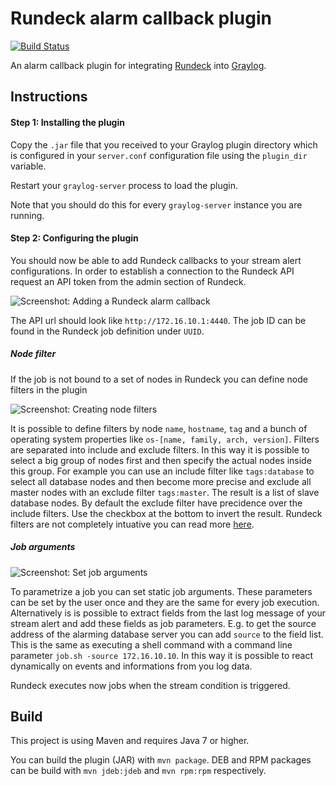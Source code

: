 # Rundeck alarm callback plugin
[![Build Status](https://travis-ci.org/Graylog2/graylog-plugin-alarmcallback-rundeck.svg)](https://travis-ci.org/Graylog2/graylog-plugin-alarmcallback-rundeck)

An alarm callback plugin for integrating [Rundeck](http://rundeck.org) into [Graylog](https://www.graylog.org).

## Instructions

#### Step 1: Installing the plugin

Copy the `.jar` file that you received to your Graylog plugin directory which is configured in your `server.conf` configuration file using the `plugin_dir` variable.

Restart your `graylog-server` process to load the plugin.

Note that you should do this for every `graylog-server` instance you are running.

#### Step 2: Configuring the plugin

You should now be able to add Rundeck callbacks to your stream alert configurations. In order to establish a connection to the
Rundeck API request an API token from the admin section of Rundeck.

![Screenshot: Adding a Rundeck alarm callback](https://s3.amazonaws.com/graylog2public/images/plugin-rundeck-connect.png)

The API url should look like `http://172.16.10.1:4440`. The job ID can be found in the Rundeck job definition under `UUID`.

##### Node filter

If the job is not bound to a set of nodes in Rundeck you can define node filters in the plugin

![Screenshot: Creating node filters](https://s3.amazonaws.com/graylog2public/images/plugin-rundeck-filter.png)

It is possible to define filters by node `name`, `hostname`, `tag` and a bunch of operating system properties like `os-[name, family, arch, version]`.
Filters are separated into include and exclude filters. In this way it is possible to select a big group of nodes first and then specify the actual nodes
inside this group. For example you can use an include filter like `tags:database` to select all database nodes and then become more precise and exclude all
master nodes with an exclude filter `tags:master`. The result is a list of slave database nodes.
By default the exclude filter have precidence over the include filters. Use the checkbox at the bottom to invert the result.
Rundeck filters are not completely intuative you can read more [here](http://rundeck.org/2.4.2/api/index.html#using-node-filters).

##### Job arguments

![Screenshot: Set job arguments](https://s3.amazonaws.com/graylog2public/images/plugin-rundeck-args.png)

To parametrize a job you can set static job arguments. These parameters can be set by the user once and they are the same for every job execution.
Alternatively is is possible to extract fields from the last log message of your stream alert and add these fields as job parameters.
E.g. to get the source address of the alarming database server you can add `source` to the field list. This is the same as executing a shell command
with a command line parameter `job.sh -source 172.16.10.10`. In this way it is possible to react dynamically on events and informations from you log data.

Rundeck executes now jobs when the stream condition is triggered.

## Build

This project is using Maven and requires Java 7 or higher.

You can build the plugin (JAR) with `mvn package`. DEB and RPM packages can be build with `mvn jdeb:jdeb` and `mvn rpm:rpm` respectively.
